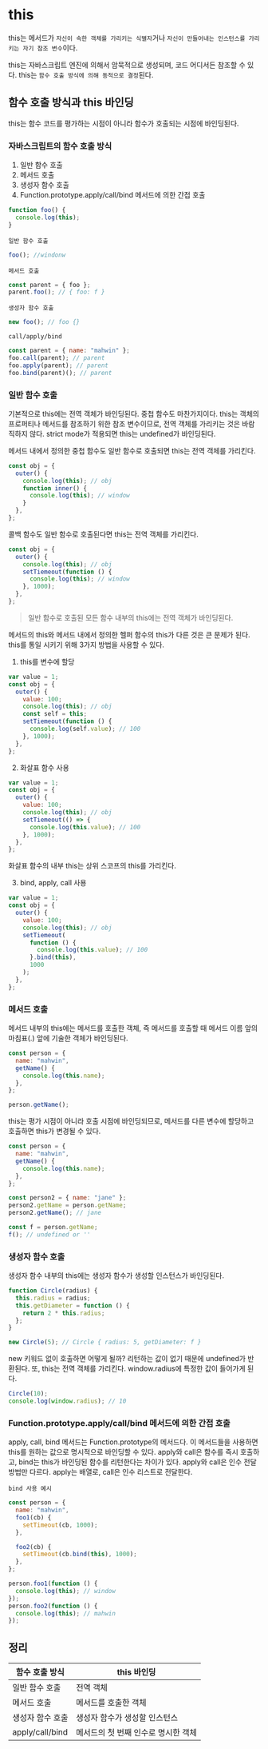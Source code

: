 # this

this는 메서드가 `자신이 속한 객체를 가리키는 식별자`거나 `자신이 만들어내는 인스턴스를 가리키는 자기 참조 변수`이다.

this는 자바스크립트 엔진에 의해서 암묵적으로 생성되며, 코드 어디서든 참조할 수 있다. this는 `함수 호출 방식에 의해 동적으로 결정`된다.

## 함수 호출 방식과 this 바인딩

this는 함수 코드를 평가하는 시점이 아니라 함수가 호출되는 시점에 바인딩된다.

### 자바스크립트의 함수 호출 방식

1. 일반 함수 호출
2. 메서드 호출
3. 생성자 함수 호출
4. Function.prototype.apply/call/bind 메서드에 의한 간접 호출

```javascript
function foo() {
  console.log(this);
}
```

`일반 함수 호출`

```javascript
foo(); //windonw
```

`메서드 호출`

```javascript
const parent = { foo };
parent.foo(); // { foo: f }
```

`생성자 함수 호출`

```javascript
new foo(); // foo {}
```

`call/apply/bind`

```javascript
const parent = { name: "mahwin" };
foo.call(parent); // parent
foo.apply(parent); // parent
foo.bind(parent)(); // parent
```

### 일반 함수 호출

기본적으로 this에는 전역 객체가 바인딩된다. 중첩 함수도 마찬가지이다. this는 객체의 프로퍼티나 메서드를 참조하기 위한 참조 변수이므로, 전역 객체를 가리키는 것은 바람직하지 않다. strict mode가 적용되면 this는 undefined가 바인딩된다.

메서드 내에서 정의한 중첩 함수도 일반 함수로 호출되면 this는 전역 객체를 가리킨다.

```javascript
const obj = {
  outer() {
    console.log(this); // obj
    function inner() {
      console.log(this); // window
    }
  },
};
```

콜백 함수도 일반 함수로 호출된다면 this는 전역 객체를 가리킨다.

```javascript
const obj = {
  outer() {
    console.log(this); // obj
    setTiemeout(function () {
      console.log(this); // window
    }, 1000);
  },
};
```

> 일반 함수로 호출된 모든 함수 내부의 this에는 전역 객체가 바인딩된다.

메서드의 this와 메서드 내에서 정의한 헬퍼 함수의 this가 다른 것은 큰 문제가 된다. this를 통일 시키기 위해 3가지 방법을 사용할 수 있다.

1. this를 변수에 할당

```javascript
var value = 1;
const obj = {
  outer() {
    value: 100;
    console.log(this); // obj
    const self = this;
    setTiemeout(function () {
      console.log(self.value); // 100
    }, 1000);
  },
};
```

2. 화살표 함수 사용

```javascript
var value = 1;
const obj = {
  outer() {
    value: 100;
    console.log(this); // obj
    setTiemeout(() => {
      console.log(this.value); // 100
    }, 1000);
  },
};
```

화살표 함수의 내부 this는 상위 스코프의 this를 가리킨다.

3. bind, apply, call 사용

```javascript
var value = 1;
const obj = {
  outer() {
    value: 100;
    console.log(this); // obj
    setTiemeout(
      function () {
        console.log(this.value); // 100
      }.bind(this),
      1000
    );
  },
};
```

### 메서드 호출

메서드 내부의 this에는 메서드를 호출한 객체, 즉 메서드를 호출할 때 메서드 이름 앞의 마침표(.) 앞에 기술한 객체가 바인딩된다.

```javascript
const person = {
  name: "mahwin",
  getName() {
    console.log(this.name);
  },
};

person.getName();
```

this는 평가 시점이 아니라 호출 시점에 바인딩되므로, 메서드를 다른 변수에 할당하고 호출하면 this가 변경될 수 있다.

```javascript
const person = {
  name: "mahwin",
  getName() {
    console.log(this.name);
  },
};

const person2 = { name: "jane" };
person2.getName = person.getName;
person2.getName(); // jane

const f = person.getName;
f(); // undefined or ''
```

### 생성자 함수 호출

생성자 함수 내부의 this에는 생성자 함수가 생성할 인스턴스가 바인딩된다.

```javascript
function Circle(radius) {
  this.radius = radius;
  this.getDiameter = function () {
    return 2 * this.radius;
  };
}

new Circle(5); // Circle { radius: 5, getDiameter: f }
```

new 키워드 없이 호출하면 어떻게 될까? 리턴하는 값이 없기 때문에 undefined가 반환된다. 또, this는 전역 객체를 가리킨다. window.radius에 특정한 값이 들어가게 된다.

```javascript
Circle(10);
console.log(window.radius); // 10
```

### Function.prototype.apply/call/bind 메서드에 의한 간접 호출

apply, call, bind 메서드는 Function.prototype의 메서드다. 이 메서드들을 사용하면 this를 원하는 값으로 명시적으로 바인딩할 수 있다. apply와 call은 함수를 즉시 호출하고, bind는 this가 바인딩된 함수를 리턴한다는 차이가 있다. apply와 call은 인수 전달 방법만 다르다. apply는 배열로, call은 인수 리스트로 전달한다.

`bind 사용 예시`

```javascript
const person = {
  name: "mahwin",
  foo1(cb) {
    setTimeout(cb, 1000);
  },

  foo2(cb) {
    setTimeout(cb.bind(this), 1000);
  },
};

person.foo1(function () {
  console.log(this); // window
});
person.foo2(function () {
  console.log(this); // mahwin
});
```

## 정리

| 함수 호출 방식   | this 바인딩                         |
| ---------------- | ----------------------------------- |
| 일반 함수 호출   | 전역 객체                           |
| 메서드 호출      | 메서드를 호출한 객체                |
| 생성자 함수 호출 | 생성자 함수가 생성할 인스턴스       |
| apply/call/bind  | 메서드의 첫 번째 인수로 명시한 객체 |
